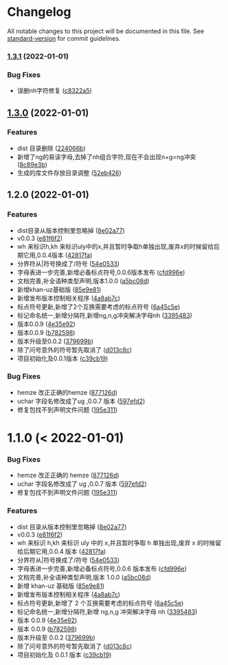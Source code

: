 # Changelog

All notable changes to this project will be documented in this file. See [standard-version](https://github.com/conventional-changelog/standard-version) for commit guidelines.

### [1.3.1](https://gitee.com/silvaq/shirkhan-alphabet-table/compare/v1.3.0...v1.3.1) (2022-01-01)


### Bug Fixes

* 误删nh字符修复 ([c8322a5](https://gitee.com/silvaq/shirkhan-alphabet-table/commit/c8322a5fd4f3f6b0c900588a60cf70aa8de08f35))

## [1.3.0](https://gitee.com/silvaq/shirkhan-alphabet-table/compare/v1.2.0...v1.3.0) (2022-01-01)


### Features

* dist 目录删除 ([224066b](https://gitee.com/silvaq/shirkhan-alphabet-table/commit/224066b4fbfb15903fbd7f1521dd5ed5a3b21acb))
* 新增了ng的易读字母,去掉了nh组合字符,现在不会出现n+g=ng冲突 ([8c89e3b](https://gitee.com/silvaq/shirkhan-alphabet-table/commit/8c89e3b9e9ea3e0d4f85dbca586a046a91087f87))
* 生成的库文件存放目录调整 ([52eb426](https://gitee.com/silvaq/shirkhan-alphabet-table/commit/52eb426ee23b2d8435ca10864451fe6de7117e15))

## 1.2.0 (2022-01-01)


### Features

* dist目录从版本控制里忽略掉 ([8e02a77](https://gitee.com/silvaq/shirkhan-alphabet-table/commit/8e02a7724242c863d1c1bdcb20755865d41c7696))
* v0.0.3 ([e81f6f2](https://gitee.com/silvaq/shirkhan-alphabet-table/commit/e81f6f2646945b207df549c693c62106898b82af))
* wh 来标识h,kh 来标识uly中的x,并且暂时争取h单独出现,废弃x的时候留给后期它用,0.0.4版本 ([42817fa](https://gitee.com/silvaq/shirkhan-alphabet-table/commit/42817fa3b6da65e21b86a8e6390f544c04136678))
* 分界符从|符号换成了/符号 ([54e0533](https://gitee.com/silvaq/shirkhan-alphabet-table/commit/54e05332e5c17cbb9f904c9de30fcee4355c7932))
* 字母表进一步完善,新增必备标点符号,0.0.6版本发布 ([cfd996e](https://gitee.com/silvaq/shirkhan-alphabet-table/commit/cfd996e61f6fac5d1ee425f83a93c1c4b561fadf))
* 文档完善,补全语种类型声明,版本1.0.0 ([a5bc08d](https://gitee.com/silvaq/shirkhan-alphabet-table/commit/a5bc08d3a90a284f779c229ad848597a28b5754f))
* 新增khan-uz基础版 ([85e9e81](https://gitee.com/silvaq/shirkhan-alphabet-table/commit/85e9e819b7de3d19de893aaaf12b5ebcf95def7d))
* 新增发布版本控制相关程序 ([4a8ab7c](https://gitee.com/silvaq/shirkhan-alphabet-table/commit/4a8ab7cf19d170ae13711d13fc782adf6df24164))
* 标点符号更新,新增了2个互换需要考虑的标点符号 ([6a45c5e](https://gitee.com/silvaq/shirkhan-alphabet-table/commit/6a45c5ea817440aaacc544b5ee872257c3f2a379))
* 标记命名统一,新增分隔符,新增ng,n,g冲突解决字母nh ([3395483](https://gitee.com/silvaq/shirkhan-alphabet-table/commit/3395483e65ce883a75821a454645fd5743d7a7fc))
* 版本0.0.9 ([4e35e92](https://gitee.com/silvaq/shirkhan-alphabet-table/commit/4e35e92100197c24c2a1a48aefc02487f0217f03))
* 版本0.0.9 ([b782598](https://gitee.com/silvaq/shirkhan-alphabet-table/commit/b7825987138318f3fea74399a9801b27813a79d2))
* 版本升级至0.0.2 ([379699b](https://gitee.com/silvaq/shirkhan-alphabet-table/commit/379699bc074624edd339f437f555cb5677bbdf78))
* 除了问号意外的符号暂先取消了 ([d013c8c](https://gitee.com/silvaq/shirkhan-alphabet-table/commit/d013c8c46cf2a97f5615ee9a8086118b2044e826))
* 项目初始化及0.0.1版本 ([c39cb19](https://gitee.com/silvaq/shirkhan-alphabet-table/commit/c39cb193d978c4741739a37a398c7ac93d58d430))


### Bug Fixes

* hemze 改正正确的hemze ([877126d](https://gitee.com/silvaq/shirkhan-alphabet-table/commit/877126d550e0ccad7afdf86e16788cc008538c17))
* uchar 字段名修改成了ug ,0.0.7 版本 ([597efd2](https://gitee.com/silvaq/shirkhan-alphabet-table/commit/597efd29e414f9a26d66d43351afba8afb19db01))
* 修复包找不到声明文件问题 ([195e311](https://gitee.com/silvaq/shirkhan-alphabet-table/commit/195e3114b4875c2132d69e598cacc25153e38541))

# 1.1.0 (< 2022-01-01)

### Bug Fixes

- hemze 改正正确的 hemze ([877126d](https://gitee.com/silvaq/shirkhan-alphabet-table/commits/877126d550e0ccad7afdf86e16788cc008538c17))
- uchar 字段名修改成了 ug ,0.0.7 版本 ([597efd2](https://gitee.com/silvaq/shirkhan-alphabet-table/commits/597efd29e414f9a26d66d43351afba8afb19db01))
- 修复包找不到声明文件问题 ([195e311](https://gitee.com/silvaq/shirkhan-alphabet-table/commits/195e3114b4875c2132d69e598cacc25153e38541))

### Features

- dist 目录从版本控制里忽略掉 ([8e02a77](https://gitee.com/silvaq/shirkhan-alphabet-table/commits/8e02a7724242c863d1c1bdcb20755865d41c7696))
- v0.0.3 ([e81f6f2](https://gitee.com/silvaq/shirkhan-alphabet-table/commits/e81f6f2646945b207df549c693c62106898b82af))
- wh 来标识 h,kh 来标识 uly 中的 x,并且暂时争取 h 单独出现,废弃 x 的时候留给后期它用,0.0.4 版本 ([42817fa](https://gitee.com/silvaq/shirkhan-alphabet-table/commits/42817fa3b6da65e21b86a8e6390f544c04136678))
- 分界符从|符号换成了/符号 ([54e0533](https://gitee.com/silvaq/shirkhan-alphabet-table/commits/54e05332e5c17cbb9f904c9de30fcee4355c7932))
- 字母表进一步完善,新增必备标点符号,0.0.6 版本发布 ([cfd996e](https://gitee.com/silvaq/shirkhan-alphabet-table/commits/cfd996e61f6fac5d1ee425f83a93c1c4b561fadf))
- 文档完善,补全语种类型声明,版本 1.0.0 ([a5bc08d](https://gitee.com/silvaq/shirkhan-alphabet-table/commits/a5bc08d3a90a284f779c229ad848597a28b5754f))
- 新增 khan-uz 基础版 ([85e9e81](https://gitee.com/silvaq/shirkhan-alphabet-table/commits/85e9e819b7de3d19de893aaaf12b5ebcf95def7d))
- 新增发布版本控制相关程序 ([4a8ab7c](https://gitee.com/silvaq/shirkhan-alphabet-table/commits/4a8ab7cf19d170ae13711d13fc782adf6df24164))
- 标点符号更新,新增了 2 个互换需要考虑的标点符号 ([6a45c5e](https://gitee.com/silvaq/shirkhan-alphabet-table/commits/6a45c5ea817440aaacc544b5ee872257c3f2a379))
- 标记命名统一,新增分隔符,新增 ng,n,g 冲突解决字母 nh ([3395483](https://gitee.com/silvaq/shirkhan-alphabet-table/commits/3395483e65ce883a75821a454645fd5743d7a7fc))
- 版本 0.0.9 ([4e35e92](https://gitee.com/silvaq/shirkhan-alphabet-table/commits/4e35e92100197c24c2a1a48aefc02487f0217f03))
- 版本 0.0.9 ([b782598](https://gitee.com/silvaq/shirkhan-alphabet-table/commits/b7825987138318f3fea74399a9801b27813a79d2))
- 版本升级至 0.0.2 ([379699b](https://gitee.com/silvaq/shirkhan-alphabet-table/commits/379699bc074624edd339f437f555cb5677bbdf78))
- 除了问号意外的符号暂先取消了 ([d013c8c](https://gitee.com/silvaq/shirkhan-alphabet-table/commits/d013c8c46cf2a97f5615ee9a8086118b2044e826))
- 项目初始化及 0.0.1 版本 ([c39cb19](https://gitee.com/silvaq/shirkhan-alphabet-table/commits/c39cb193d978c4741739a37a398c7ac93d58d430))
